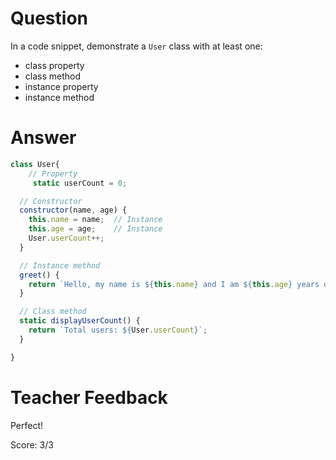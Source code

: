 # Question
In a code snippet, demonstrate a `User` class with at least one:
- class property
- class method
- instance property
- instance method

# Answer
```js
class User{
    // Property
     static userCount = 0;

  // Constructor
  constructor(name, age) {
    this.name = name;  // Instance
    this.age = age;    // Instance 
    User.userCount++; 
  }

  // Instance method
  greet() {
    return `Hello, my name is ${this.name} and I am ${this.age} years old.`;
  }

  // Class method
  static displayUserCount() {
    return `Total users: ${User.userCount}`;
  }

}
```

# Teacher Feedback

Perfect!

Score: 3/3
